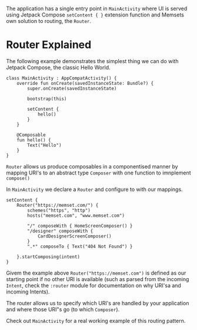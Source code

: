 The application has a single entry point in `MainActivity` where UI is served using Jetpack Compose `setContent { }` extension function and Memsets own solution to routing, the `Router`.

# Router Explained
The following example demonstrates the simplest thing we can do with Jetpack Compose, the classic Hello World.

```
class MainActivity : AppCompatActivity() {
    override fun onCreate(savedInstanceState: Bundle?) {
        super.onCreate(savedInstanceState)

        bootstrap(this)

        setContent {
            hello()
        }
    }
    
    @Composable
    fun hello() {
        Text("Hello")
    }
}
```

`Router` allows us produce composables in a componentised manner by mapping URI's to an abstract type `Composer` with one function to imnplement `compose()`

In `MainActivity` we declare a `Router` and configure to with our mappings.

```
setContent {
    Router("https://memset.com/") {
        schemes("https", "http")
        hosts("memset.com", "www.memset.com")

        "/" composeWith { HomeScreenComposer() }
        "/designer" composeWith {
            CardDesignerScreenComposer()
        }
        ".*" composeTo { Text("404 Not Found") }

    }.startComposing(intent)
}
```

Givem the example above `Router("https://memset.com")` is defined as our starting point if no other URI is available (such as parsed from the incoming `Intent`, check the `:router` module for documentation on why URI'sa and incoming Intents).

The router allows us to specify which URI's are handled by your application and where those URI"s go (to which `Composer`).

Check out `MainActivity` for a real working example of this routing pattern.
